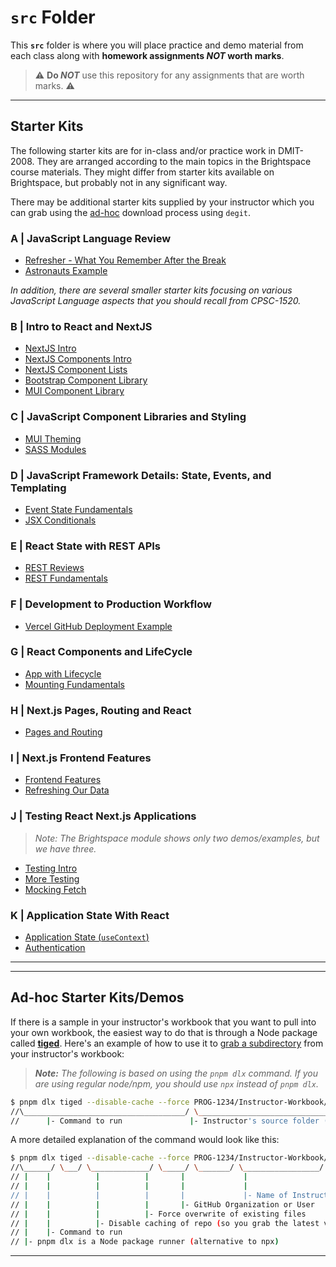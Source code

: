 # `src` Folder

This **`src`** folder is where you will place practice and demo material from each class along with **homework assignments *NOT* worth marks**.

> :warning: **Do *NOT*** use this repository for any assignments that are worth marks. :warning:

----

## Starter Kits

The following starter kits are for in-class and/or practice work in DMIT-2008. They are arranged according to the main topics in the Brightspace course materials. They might differ from starter kits available on Brightspace, but probably not in any significant way.

There may be additional starter kits supplied by your instructor which you can grab using the [ad-hoc](#ad-hoc-starter-kitsdemos) download process using `degit`.

### **A** | JavaScript Language Review

- [Refresher - What You Remember After the Break](./A/review-break-activities-example-START/README.md)
- [Astronauts Example](./A/review-astronauts-example-START/README.md)

*In addition, there are several smaller starter kits focusing on various JavaScript Language aspects that you should recall from CPSC-1520.*

### **B** | Intro to React and NextJS

- [NextJS Intro](./B/nextjs-intro-START/README.md)
- [NextJS Components Intro](./B/nextjs-components-intro-START/README.md)
- [NextJS Component Lists](./B/nextjs-component-lists-START/README.md)
- [Bootstrap Component Library](./B/nextjs-bootstrap-component-library-START/README.md)
- [MUI Component Library](./B/nextjs-mui-component-library-START/README.md)

### **C** | JavaScript Component Libraries and Styling

- [MUI Theming](./C/nextjs-mui-theming-START/README.md)
- [SASS Modules](./C/nextjs-sass-modules-START/README.md)

### **D** | JavaScript Framework Details: State, Events, and Templating

- [Event State Fundamentals](./D/nextjs-event-state-fundamentals-START/README.md)
- [JSX Conditionals](./D/nextjs-event-state-jsx-conditionals-START/README.md)

### **E** | React State with REST APIs

- [REST Reviews](./E/react-rest-reviews-app-START/README.md)
- [REST Fundamentals](./E/react-rest-fundamentals-START/README.md)

### **F** | Development to Production Workflow

- [Vercel GitHub Deployment Example](./F/vercel-github-deployment-example-START/README.md)

### **G** | React Components and LifeCycle

- [App with Lifecycle](./G/reviews-app-with-lifecycle-START/README.md)
- [Mounting Fundamentals](./G/react-mounting-fundamentals-START/README.md)

### **H** | Next.js Pages, Routing and React

- [Pages and Routing](./H/nextjs-pages-and-space-START/README.md)

### **I** | Next.js Frontend Features

- [Frontend Features](./I/nextjs-12-space-page-ssr-START/README.md)
- [Refreshing Our Data](./I/nextjs-12-reviews-app-ssr-START/README.md)

### **J** | Testing React Next.js Applications

> *Note: The Brightspace module shows only two demos/examples, but we have three.*

- [Testing Intro](./J/next-js-testing-example-START/README.md)
- [More Testing](./J/next-js-14-testing-example-START/README.md)
- [Mocking Fetch](./J/next-js-testing-with-mocking-fetch-START/README.md)

### **K** | Application State With React

- [Application State (`useContext`)](./K/rest-reviews-with-context-toast-START/README.md)
- [Authentication](./K/authentication-example-START//README.md)

----

----

## Ad-hoc Starter Kits/Demos

If there is a sample in your instructor's workbook that you want to pull into your own workbook, the easiest way to do that is through a Node package called [**tiged**](https://github.com/tiged/tiged#readme). Here's an example of how to use it to [grab a subdirectory](https://github.com/tiged/tiged#specify-a-subdirectory) from your instructor's workbook:

> ***Note:** The following is based on using the `pnpm dlx` command. If you are using regular node/npm, you should use `npx` instead of `pnpm dlx`.*

```bash
$ pnpm dlx tiged --disable-cache --force PROG-1234/Instructor-Workbook/src/008/demo-events ./src/008/demo-events
//\____________________________________/ \_______________________________________________/ \___________________/
//      |- Command to run               |- Instructor's source folder (on GitHub)        |- Your local destination folder
```

A more detailed explanation of the command would look like this:

```bash
$ pnpm dlx tiged --disable-cache --force PROG-1234/Instructor-Workbook/src/008/demo-events ./src/008/demo-events
//\______/ \___/ \_____________/ \_____/ \_______/ \_________________/ \_________________/ \___________________/
// |    |          |          |       |             |                     |                     |- Destination folder
// |    |          |          |       |             |                     |- Instructor's sub-folder
// |    |          |          |       |             |- Name of Instructor's Repo
// |    |          |          |       |- GitHub Organization or User
// |    |          |          |- Force overwrite of existing files
// |    |          |- Disable caching of repo (so you grab the latest version)
// |    |- Command to run
// |- pnpm dlx is a Node package runner (alternative to npx)
```

----

